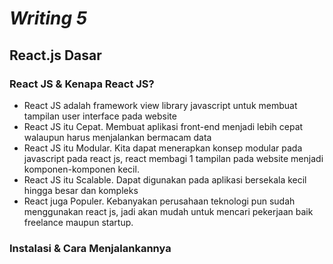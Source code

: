 # _Writing 5_
## React.js Dasar
### React JS & Kenapa React JS?
- React JS adalah framework view library javascript untuk membuat tampilan user interface pada website
- React JS itu Cepat. Membuat aplikasi front-end menjadi lebih cepat walaupun harus menjalankan bermacam data
- React JS itu Modular. Kita dapat menerapkan konsep modular pada javascript pada react js, react membagi 1 tampilan pada website menjadi komponen-komponen kecil.
- React JS itu Scalable. Dapat digunakan pada aplikasi bersekala kecil hingga besar dan kompleks
- React juga Populer. Kebanyakan perusahaan teknologi pun sudah menggunakan react js, jadi akan mudah untuk mencari pekerjaan baik freelance maupun startup.

### Instalasi & Cara Menjalankannya
